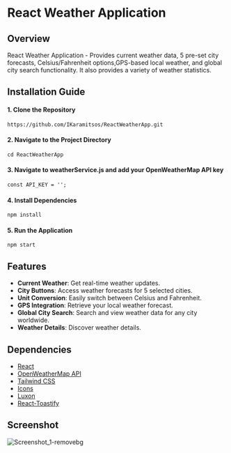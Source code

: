 # React Weather Application

## Overview

React Weather Application - Provides current weather data, 5 pre-set city forecasts, Celsius/Fahrenheit options,GPS-based local weather, and global city search functionality. It also provides a variety of weather statistics.


## Installation Guide

#### 1. Clone the Repository
```
https://github.com/IKaramitsos/ReactWeatherApp.git
```
#### 2. Navigate to the Project Directory
```
cd ReactWeatherApp
```
#### 3. Navigate to weatherService.js and add your OpenWeatherMap API key
```
const API_KEY = '';
```
#### 4. Install Dependencies
```
npm install
```
#### 5. Run the Application
```
npm start
```

## Features

- **Current Weather**: Get real-time weather updates.
- **City Buttons**: Access weather forecasts for 5 selected cities.
- **Unit Conversion**: Easily switch between Celsius and Fahrenheit.
- **GPS Integration**: Retrieve your local weather forecast.
- **Global City Search**: Search and view weather data for any city worldwide.
- **Weather Details**: Discover weather details.

## Dependencies

- [React](https://reactjs.org/)
- [OpenWeatherMap API](https://openweathermap.org/api)
- [Tailwind CSS](https://tailwindcss.com/docs/guides/create-react-app)
- [Icons](https://iconscout.com/unicons)
- [Luxon](https://www.npmjs.com/package/luxon)
- [React-Toastify](https://www.npmjs.com/package/react-toastify)

## Screenshot

![Screenshot_1-removebg](https://github.com/IKaramitsos/ReactWeatherApp/assets/63364209/7ea1d502-14b0-4e0e-a271-e58faf4f9c2d)
